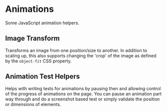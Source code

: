 # Animations

Some JavaScript animation helpers.

## Image Transform

Transforms an image from one position/size to another. In addition to scaling
up, this also supports changing the 'crop' of the image as defined by the
`object-fit` CSS property.

## Animation Test Helpers

Helps with writing tests for animations by pausing then and allowing control of
the progress of animations on the page. You can pause an animation part way
through and do a screenshot based test or simply validate the position or
dimensions of elements.
